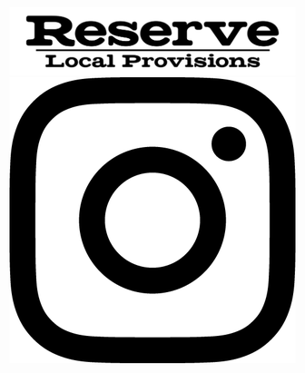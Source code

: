   <img class="img img--logo" src="assets/images/logo.svg" alt="Reserve website logo" />
  <div class="link-container">
    <a class="link link--instagram" href="https://www.instagram.com/reserve_amatx" target='_blank' rel="noopener noreferrer">
      <img class="img img--instagram" src="assets/images/insta.png" alt="instagram link" />
    </a>
  </div>

<!-- You can use the [editor on GitHub](https://github.com/bakerTX/reserve-website/edit/master/index.md) to maintain and preview the content for your website in Markdown files.

Whenever you commit to this repository, GitHub Pages will run [Jekyll](https://jekyllrb.com/) to rebuild the pages in your site, from the content in your Markdown files.

### Markdown

Markdown is a lightweight and easy-to-use syntax for styling your writing. It includes conventions for

```markdown
Syntax highlighted code block

# Header 1
## Header 2
### Header 3

- Bulleted
- List

1. Numbered
2. List

**Bold** and _Italic_ and `Code` text

[Link](url) and ![Image](src)
```

For more details see [GitHub Flavored Markdown](https://guides.github.com/features/mastering-markdown/).

### Jekyll Themes

Your Pages site will use the layout and styles from the Jekyll theme you have selected in your [repository settings](https://github.com/bakerTX/reserve-website/settings). The name of this theme is saved in the Jekyll `_config.yml` configuration file.

### Support or Contact

Having trouble with Pages? Check out our [documentation](https://help.github.com/categories/github-pages-basics/) or [contact support](https://github.com/contact) and we’ll help you sort it out. -->
